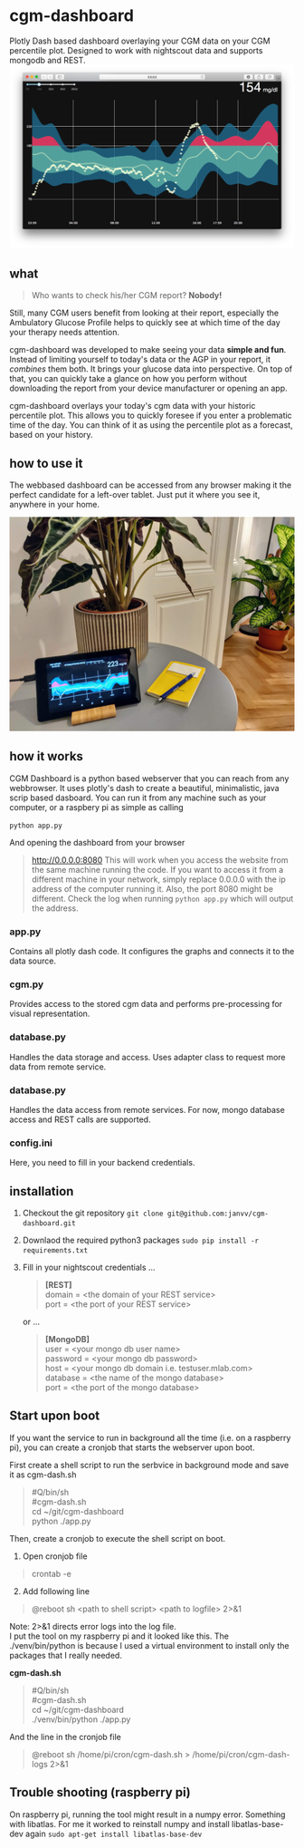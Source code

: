 # cgm-dashboard

Plotly Dash based dashboard overlaying your CGM data on your CGM percentile plot. Designed to work with nightscout data and supports mongodb and REST. 
![](cgm-dash.png)

## what
>Who wants to check his/her CGM report? **Nobody!**

Still, many CGM users benefit from looking at their report, especially the Ambulatory Glucose Profile helps to quickly see at which time of the day your therapy needs attention.

cgm-dashboard was developed to make seeing your data **simple and fun**. Instead of limiting yourself to today's data or the AGP in your report, it *combines* them both. It brings your glucose data into perspective. On top of that, you can quickly take a glance on how you perform without downloading the report from your device manufacturer or opening an app. 

cgm-dashboard overlays your today's cgm data with your historic percentile plot. This allows you to quickly foresee if you enter a problematic time of the day. You can think of it as using the percentile plot as a forecast, based on your history.

## how to use it
The webbased dashboard can be accessed from any browser making it the perfect candidate for a left-over tablet. Just put it where you see it, anywhere in your home. 

![](tablet.jpg)
## how it works
CGM Dashboard is a python based webserver that you can reach from any webbrowser. It uses plotly's dash to create a beautiful, minimalistic, java scrip based dasboard. You can run it from any machine such as your computer, or a raspbery pi as simple as calling

`python app.py`

And opening the dashboard from your browser
> http://0.0.0.0:8080
This will work when you access the website from the same machine running the code. If you want to access it from a different machine in your network, simply replace 0.0.0.0 with the ip address of the computer running it. Also, the port 8080 might be different. Check the log when running `python app.py` which will output the address. 

### app.py
Contains all plotly dash code. It configures the graphs and connects it to the data source.
### cgm.py
Provides access to the stored cgm data and performs pre-processing for visual representation.
### database.py
Handles the data storage and access. Uses adapter class to request more data from remote service.
### database.py
Handles the data access from remote services. For now, mongo database access and REST calls are supported.
### config.ini
Here, you need to fill in your backend credentials.


## installation
1. Checkout the git repository 
`git clone git@github.com:janvv/cgm-dashboard.git`

2. Downlaod the required python3 packages
`sudo pip install -r requirements.txt`

3. Fill in your nightscout credentials ...

	>**[REST]**  
	>domain = \<the domain of your REST service>  
	>port = \<the port of your REST service>
	
	or ...
	
   >**[MongoDB]**  
	>user = \<your mongo db user name>  
	>password = \<your mongo db password>  
	>host = \<your mongo db domain i.e. testuser.mlab.com>  
	>database = \<the name of the mongo database>  
	>port = \<the port of the mongo database>  
	
## Start upon boot
If you want the service to run in background all the time (i.e. on a raspberry pi), you can create a cronjob that starts the webserver upon boot.

First create a shell script to run the serbvice in background mode and save it as cgm-dash.sh

>\#Q/bin/sh  
>\#cgm-dash.sh  
>cd ~/git/cgm-dashboard  
>python ./app.py

Then, create a cronjob to execute the shell script on boot.

1. Open cronjob file  
> crontab -e

2. Add following line  
>@reboot sh \<path to shell script> \<path to logfile> 2>&1  

Note: 2>&1 directs error logs into the log file.  
I put the tool on my raspberry pi and it looked like this. The ./venv/bin/python is because I used a virtual environment to install only the packages that I really needed.

**cgm-dash.sh**
>\#Q/bin/sh  
>\#cgm-dash.sh  
>cd ~/git/cgm-dashboard  
>./venv/bin/python ./app.py  

And the line in the cronjob file 
>@reboot sh /home/pi/cron/cgm-dash.sh > /home/pi/cron/cgm-dash-logs 2>&1

## Trouble shooting (raspberry pi)
On raspberry pi, running the tool might result in a numpy error. Something with libatlas. For me it worked to reinstall numpy and install libatlas-base-dev again
`sudo apt-get install libatlas-base-dev` 



